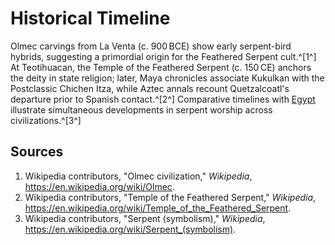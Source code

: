 # Historical Timeline

Olmec carvings from La Venta (c. 900 BCE) show early serpent-bird hybrids, suggesting a primordial origin for the Feathered Serpent cult.^[1^] At Teotihuacan, the Temple of the Feathered Serpent (c. 150 CE) anchors the deity in state religion; later, Maya chronicles associate Kukulkan with the Postclassic Chichen Itza, while Aztec annals recount Quetzalcoatl's departure prior to Spanish contact.^[2^] Comparative timelines with [Egypt](../../Egypt/Historical-Timeline/README.md) illustrate simultaneous developments in serpent worship across civilizations.^[3^]

## Sources
1. Wikipedia contributors, "Olmec civilization," *Wikipedia*, <https://en.wikipedia.org/wiki/Olmec>.
2. Wikipedia contributors, "Temple of the Feathered Serpent," *Wikipedia*, <https://en.wikipedia.org/wiki/Temple_of_the_Feathered_Serpent>.
3. Wikipedia contributors, "Serpent (symbolism)," *Wikipedia*, <https://en.wikipedia.org/wiki/Serpent_(symbolism)>.
